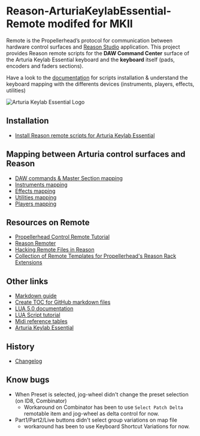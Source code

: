 # Reason-ArturiaKeylabEssential-Remote modifed for MKII

Remote is the Propellerheadʼs protocol for communication between hardware control surfaces and [Reason Studio](https://www.reasonstudios.com/en/reason) application. This project provides Reason remote scripts for the **DAW Command Center** surface of the Arturia Keylab Essential keyboard and the **keyboard** itself (pads, encoders and faders sections).

Have a look to the [documentation](https://tfraudet.github.io/Reason-ArturiaKeylabEssential-Remote/) for scripts installation & understand the keyboard mapping with the differents devices (instruments, players, effects, utilities)

![Arturia Keylab Essential Logo](https://medias.arturia.net/images/products/keylab-essential/keylab-essential-image.png)

## Installation

* [Install Reason remote scripts for Arturia Keylab Essential](./docs/index.md)

## Mapping between Arturia control surfaces and Reason

* [DAW commands & Master Section mapping](./docs/daw-mapping.md)
* [Instruments mapping](./docs/instruments-mapping.md)
* [Effects mapping](./docs/effects-mapping.md)
* [Utilities mapping](./docs/utilities-mapping.md)
* [Players mapping](./docs/players-mapping.md)

## Resources on Remote

* [Propellerhead Control Remote Tutorial](https://www.reasonstudios.com/blog/control-remote)
* [Reason Remoter](http://www.reasonremoter.uk/)
* [Hacking Remote Files in Reason](https://www.soundonsound.com/techniques/hacking-remote-files-reason)
* [Collection of Remote Templates for Propellerhead's Reason Rack Extensions](https://github.com/LividInstruments/Reason_RE_Remote_Templates)

## Other links

* [Markdown guide](https://guides.github.com/pdfs/markdown-cheatsheet-online.pdf)
* [Create TOC for GitHub markdown files](https://imthenachoman.github.io/nGitHubTOC/)
* [LUA 5.0 documentation](http://www.lua.org/manual/5.0/.)
* [LUA Script tutorial](https://wxlua.developpez.com/tutoriels/lua/general/cours-complet/)
* [Midi reference tables](https://www.midi.org/specifications-old/category/reference-tables)
* [Arturia Keylab Essential](https://www.arturia.com/support/keylab-essential-start)

## History

* [Changelog](./CHANGELOG.md)

## Know bugs

* When Preset is selected, jog-wheel didn't change the preset selection (on ID8, Combinator)
  * Workaround on Combinator has been to use `Select Patch Delta` remotable item and jog-wheel as delta control for now.
* Part1/Part2/Live buttons didn't select group variations on map file
  * workaround has been to use Keyboard Shortcut Variations for now.
